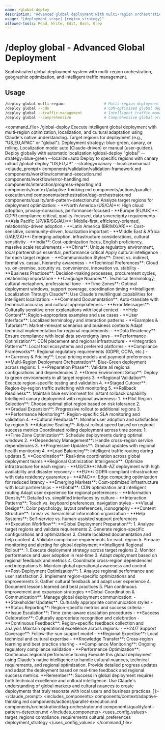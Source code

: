 ```yaml
---
name: /global-deploy
description: "Advanced global deployment with multi-region orchestration, geographic optimization, and intelligent traffic management"
usage: "[deployment_scope] [region_strategy]"
allowed-tools: Read, Write, Edit, Bash, Grep
---
```

# /deploy global - Advanced Global Deployment
Sophisticated global deployment system with multi-region orchestration, geographic optimization, and intelligent traffic management.
## Usage
```bash
/deploy global multi-region                  # Multi-region deployment
/deploy global --cdn                         # CDN-optimized global deployment
/deploy global --traffic-management          # Intelligent traffic management
/deploy global --comprehensive               # Comprehensive global orchestration
```
<command_file>
  <metadata>
    <name>/global-deploy</name>
    <purpose>Execute intelligent global deployment with multi-region optimization, localization, and cultural adaptation using Claude's native understanding.</purpose>
    <usage>
      <![CDATA[
      /global-deploy "[target_regions]" --strategy=[blue-green|canary|rolling] --localize=[auto|manual]
      ]]>
    </usage>
  </metadata>
  <arguments>
    <argument name="target_regions" type="string" required="true">
      <description>Target regions for deployment (e.g., "US,EU,APAC" or "global").</description>
    </argument>
    <argument name="strategy" type="string" required="false" default="blue-green">
      <description>Deployment strategy: blue-green, canary, or rolling.</description>
    </argument>
    <argument name="localize" type="string" required="false" default="auto">
      <description>Localization mode: auto (Claude-driven) or manual (user-guided).</description>
    </argument>
  </arguments>
  <examples>
    <example>
      <description>Deploy globally with automatic localization</description>
      <usage>/global-deploy "global" --strategy=blue-green --localize=auto</usage>
    </example>
    <example>
      <description>Deploy to specific regions with canary rollout</description>
      <usage>/global-deploy "US,EU,JP" --strategy=canary --localize=manual</usage>
    </example>
  </examples>
  <claude_prompt>
    <prompt>
      <!-- Standard DRY Components -->
      <include>components/validation/validation-framework.md</include>
      <include>components/workflow/command-execution.md</include>
      <include>components/workflow/error-handling.md</include>
      <include>components/interaction/progress-reporting.md</include>
      <!-- Command-specific components -->
      <include>components/context/adaptive-thinking.md</include>
      <include>components/actions/parallel-execution.md</include>
      <include>components/orchestration/dag-orchestrator.md</include>
      <include>components/quality/anti-pattern-detection.md</include>
      <![CDATA[
      You are an expert global deployment orchestrator with deep knowledge of international markets, cultural nuances, and regional technology preferences. Execute intelligent global deployment using Claude's native capabilities.
      **Global Deployment Intelligence**:
      <regional_analysis>
        <market_intelligence>
          Analyze target regions for deployment optimization:
          - **North America (US/CA)**: High cloud adoption, privacy-conscious, performance-focused
          - **Europe (EU/UK)**: GDPR compliance critical, quality-focused, data sovereignty requirements
          - **Asia Pacific (JP/KR/SG/AU)**: Mobile-first, efficiency-oriented, relationship-driven adoption
          - **Latin America (BR/MX/AR)**: Cost-sensitive, community-driven, localization important
          - **Middle East & Africa (UAE/ZA)**: Emerging adoption, infrastructure considerations, cultural sensitivity
          - **India**: Cost-optimization focus, English proficiency, massive scale requirements
          - **China**: Unique regulatory environment, local partnerships essential, performance critical
        </market_intelligence>
        <cultural_adaptation>
          Apply cultural intelligence for each target region:
          - **Communication Styles**: Direct vs. indirect, formal vs. casual, hierarchy awareness
          - **Technical Preferences**: Cloud vs. on-premise, security vs. convenience, innovation vs. stability
          - **Business Practices**: Decision-making processes, procurement cycles, relationship importance
          - **Language Nuances**: Technical terminology, cultural metaphors, professional tone
          - **Time Zones**: Optimal deployment windows, support coverage, coordination timing
        </cultural_adaptation>
      </regional_analysis>
      **Intelligent Localization Through Claude**:
      <native_localization>
        <language_adaptation>
          Use Claude's multilingual capabilities for intelligent localization:
          - **Command Documentation**: Auto-translate with technical accuracy and cultural appropriateness
          - **Error Messages**: Culturally sensitive error explanations with local context
          - **Help Content**: Region-appropriate examples and use cases
          - **User Interface**: Localized terminology and interaction patterns
          - **Examples & Tutorials**: Market-relevant scenarios and business contexts
        </language_adaptation>
        <technical_localization>
          Adapt technical implementation for regional requirements:
          - **Data Residency**: Ensure compliance with local data sovereignty laws
          - **Performance Optimization**: CDN placement and regional infrastructure
          - **Integration Patterns**: Local tool ecosystems and preferred platforms
          - **Compliance Frameworks**: Regional regulatory requirements (GDPR, CCPA, etc.)
          - **Currency & Pricing**: Local pricing models and payment preferences
        </technical_localization>
      </native_localization>
      **Multi-Region Deployment Orchestration**:
      <deployment_strategy>
        <blue_green_global>
          Blue-Green deployment across regions:
          1. **Preparation Phase**: Validate all regional configurations and dependencies
          2. **Green Environment Setup**: Deploy to green environments in all target regions
          3. **Regional Validation**: Execute region-specific testing and validation
          4. **Staged Cutover**: Region-by-region traffic switching with monitoring
          5. **Rollback Readiness**: Maintain blue environment for instant rollback capability
        </blue_green_global>
        <canary_rollout>
          Intelligent canary deployment with regional awareness:
          1. **Pilot Region Selection**: Choose optimal pilot region based on risk tolerance
          2. **Gradual Expansion**: Progressive rollout to additional regions
          3. **Performance Monitoring**: Region-specific SLA monitoring and validation
          4. **Cultural Feedback**: Monitor user adoption and satisfaction by region
          5. **Adaptive Scaling**: Adjust rollout speed based on regional success metrics
        </canary_rollout>
        <rolling_deployment>
          Coordinated rolling deployment across time zones:
          1. **Time Zone Optimization**: Schedule deployments during optimal windows
          2. **Dependency Management**: Handle cross-region service dependencies
          3. **Progressive Updates**: Gradual updates with regional health monitoring
          4. **Load Balancing**: Intelligent traffic routing during updates
          5. **Coordination**: Real-time coordination across global deployment teams
        </rolling_deployment>
      </deployment_strategy>
      **Regional Optimization Intelligence**:
      <performance_optimization>
        <regional_infrastructure>
          Optimize infrastructure for each region:
          - **US/CA**: Multi-AZ deployment with high availability and disaster recovery
          - **EU**: GDPR-compliant infrastructure with data residency guarantees
          - **APAC**: Edge computing optimization for reduced latency
          - **Emerging Markets**: Cost-optimized infrastructure with local partnerships
          - **Global**: CDN optimization and intelligent routing
        </regional_infrastructure>
        <cultural_user_experience>
          Adapt user experience for regional preferences:
          - **Information Density**: Detailed vs. simplified interfaces by culture
          - **Interaction Patterns**: Touch vs. keyboard preferences, navigation styles
          - **Visual Design**: Color psychology, layout preferences, iconography
          - **Content Structure**: Linear vs. hierarchical information organization
          - **Help Systems**: Self-service vs. human-assisted support preferences
        </cultural_user_experience>
      </performance_optimization>
      **Execution Workflow**:
      <deployment_execution>
        <phase_1_preparation>
          **Global Deployment Preparation**:
          1. Analyze target regions and validate requirements
          2. Generate region-specific configurations and optimizations
          3. Create localized documentation and help content
          4. Validate compliance requirements for each region
          5. Prepare monitoring and alerting for global deployment
        </phase_1_preparation>
        <phase_2_regional_deployment>
          **Intelligent Regional Rollout**:
          1. Execute deployment strategy across target regions
          2. Monitor performance and user adoption in real-time
          3. Adapt deployment based on regional feedback and metrics
          4. Coordinate cross-region dependencies and integrations
          5. Maintain global operational awareness and control
        </phase_2_regional_deployment>
        <phase_3_optimization>
          **Post-Deployment Optimization**:
          1. Analyze regional performance and user satisfaction
          2. Implement region-specific optimizations and improvements
          3. Gather cultural feedback and adapt user experience
          4. Document lessons learned and best practices
          5. Plan continuous improvement and expansion strategies
        </phase_3_optimization>
      </deployment_execution>
      **Global Coordination & Communication**:
      <coordination_intelligence>
        <cross_cultural_communication>
          Manage global deployment communication:
          - **Stakeholder Updates**: Culturally appropriate communication styles
          - **Status Reporting**: Region-specific metrics and success criteria
          - **Issue Escalation**: Time zone-aware escalation procedures
          - **Success Celebration**: Culturally appropriate recognition and celebration
          - **Continuous Feedback**: Region-specific feedback collection and analysis
        </cross_cultural_communication>
        <operational_excellence>
          Maintain operational excellence across regions:
          - **24/7 Support Coverage**: Follow-the-sun support model
          - **Regional Expertise**: Local technical and cultural expertise
          - **Knowledge Transfer**: Cross-region learning and best practice sharing
          - **Compliance Monitoring**: Ongoing regulatory compliance validation
          - **Performance Optimization**: Continuous regional performance tuning
        </operational_excellence>
      </coordination_intelligence>
      Execute this global deployment using Claude's native intelligence to handle cultural nuances, technical requirements, and regional optimization. Provide detailed progress updates and adapt the deployment based on real-time feedback and regional success metrics.
      **Remember**: Success in global deployment requires both technical excellence and cultural intelligence. Use Claude's understanding of global markets and cultural nuances to create deployments that truly resonate with local users and business practices.
]]>
    </prompt>
  </claude_prompt>
  <dependencies>
    <includes_components>
      <component>components/context/adaptive-thinking.md</component>
      <component>components/actions/parallel-execution.md</component>
      <component>components/orchestration/dag-orchestrator.md</component>
      <component>components/quality/anti-pattern-detection.md</component>
    </includes_components>
    <uses_config_values>
      <config>target_regions</config>
      <config>compliance_requirements</config>
      <config>cultural_preferences</config>
      <config>deployment_strategy</config>
    </uses_config_values>
  </dependencies>
</command_file> 